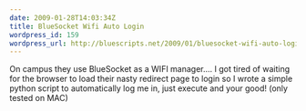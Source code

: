 ```yaml
---
date: 2009-01-28T14:03:34Z
title: BlueSocket Wifi Auto Login
wordpress_id: 159
wordpress_url: http://bluescripts.net/2009/01/bluesocket-wifi-auto-login/
---
```


On campus they use BlueSocket as a WIFI manager.... I got tired of waiting for the browser to load their nasty redirect page to login so I wrote a simple python script to automatically log me in, just execute and your good! (only tested on MAC)

<script src="http://gist.github.com/54105.js"></script>
